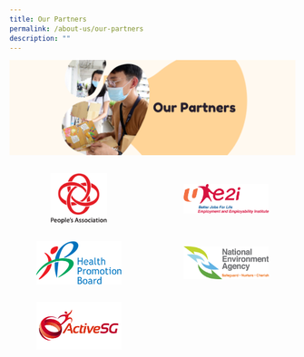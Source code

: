 ```yaml
---
title: Our Partners
permalink: /about-us/our-partners
description: ""
---
```

![](/images/Banners/Our%20Partners.png)
<div style="text-align: left;">
            <div style="margin: 0 auto; display: grid; grid-gap: 1rem; grid-template-columns: repeat(auto-fit, minmax(161px,1fr));">
                <div style="display:flex; padding-top: 15px;"><a href="https://www.pa.gov.sg" target="_blank" style="margin: 0 auto;"><img style="width: 100px; float: left;" src="/images/Logos/PA logo.png"></a></div>
							<div style="display:flex; padding-top: 15px;"><a href="https://www.e2i.com.sg" style="margin: auto auto;"><img style="width: 150px; float: left;" src="/images/Logos/e2i_Logo2.png"></a></div>
							<div style="display:flex; padding-top: 15px;"><a href="https://www.e2i.com.sg" style="margin: 0 auto;"><img style="width: 150px; float: left;" src="/images/Logos/HPB_Logo.png"></a></div>
							<div style="display:flex; padding-top: 15px;"><a href="https://www.e2i.com.sg" style="margin: auto auto;"><img style="width: 150px; float: left;" src="/images/Logos/NEA_Logo.png"></a></div>
							<div style="display:flex; padding-top: 15px;"><a href="https://www.e2i.com.sg" style="margin: 0 auto;"><img style="width: 150px; float: left;" src="/images/Logos/ActiveSG_Logo.png"></a></div></div></div>